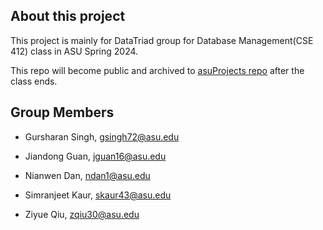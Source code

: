 ## About this project

This project is mainly for DataTriad group for Database Management(CSE 412) class in ASU Spring 2024.

This repo will become public and archived to [asuProjects repo](https://github.com/NianwenDan/asuProjects) after the class ends.

## Group Members

- Gursharan Singh, gsingh72@asu.edu

- Jiandong Guan, jguan16@asu.edu

- Nianwen Dan, ndan1@asu.edu

- Simranjeet Kaur, skaur43@asu.edu

- Ziyue Qiu, zqiu30@asu.edu
